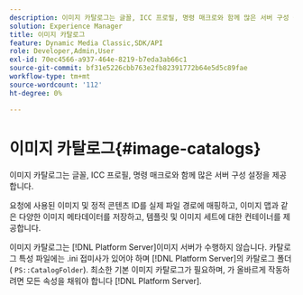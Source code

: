 ```yaml
---
description: 이미지 카탈로그는 글꼴, ICC 프로필, 명령 매크로와 함께 많은 서버 구성 설정을 제공합니다.
solution: Experience Manager
title: 이미지 카탈로그
feature: Dynamic Media Classic,SDK/API
role: Developer,Admin,User
exl-id: 70ec4566-a937-464e-8219-b7eda3ab66c1
source-git-commit: bf31e5226cbb763e2fb82391772b64e5d5c89fae
workflow-type: tm+mt
source-wordcount: '112'
ht-degree: 0%

---
```


# 이미지 카탈로그{#image-catalogs}

이미지 카탈로그는 글꼴, ICC 프로필, 명령 매크로와 함께 많은 서버 구성 설정을 제공합니다.

요청에 사용된 이미지 및 정적 콘텐츠 ID를 실제 파일 경로에 매핑하고, 이미지 맵과 같은 다양한 이미지 메타데이터를 저장하고, 템플릿 및 이미지 세트에 대한 컨테이너를 제공합니다.

이미지 카탈로그는 [!DNL Platform Server]이미지 서버가 수행하지 않습니다. 카탈로그 특성 파일에는 .ini 접미사가 있어야 하며 [!DNL Platform Server]의 카탈로그 폴더( `PS::CatalogFolder`). 최소한 기본 이미지 카탈로그가 필요하며, 가 올바르게 작동하려면 모든 속성을 채워야 합니다 [!DNL Platform Server].
